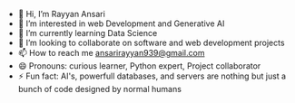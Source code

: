 - 👋 Hi, I’m Rayyan Ansari
- 👀 I’m interested in web Development and Generative AI
- 🌱 I’m currently learning Data Science
- 💞️ I’m looking to collaborate on software and web development projects
- 📫 How to reach me ansarirayyan939@gmail.com
- 😄 Pronouns: curious learner, Python expert, Project collaborator
- ⚡ Fun fact: AI's, powerfull databases, and servers are nothing but just a bunch of code designed by normal humans

<!---
rayyanansari470/rayyanansari470 is a ✨ special ✨ repository because its `README.md` (this file) appears on your GitHub profile.
You can click the Preview link to take a look at your changes.
--->
